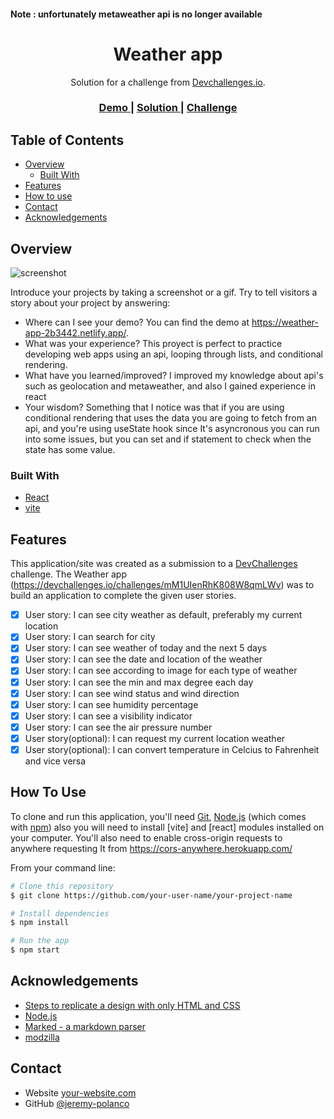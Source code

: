 <!-- Please update value in the {}  -->
#### Note : unfortunately metaweather api is no longer available
<h1 align="center">Weather app</h1>

<div align="center">
   Solution for a challenge from  <a href="http://devchallenges.io" target="_blank">Devchallenges.io</a>.
</div>

<div align="center">
  <h3>
    <a href="https://weather-app-2b3442.netlify.app/">
      Demo
    </a>
    <span> | </span>
    <a href="https://github.com/Jeremy-Polanco/wheater-app">
      Solution
    </a>
    <span> | </span>
    <a href="https://devchallenges.io/challenges/mM1UIenRhK808W8qmLWv">
      Challenge
    </a>
  </h3>
</div>

<!-- TABLE OF CONTENTS -->

## Table of Contents

- [Overview](#overview)
  - [Built With](#built-with)
- [Features](#features)
- [How to use](#how-to-use)
- [Contact](#contact)
- [Acknowledgements](#acknowledgements)

<!-- OVERVIEW -->

## Overview

![screenshot](https://user-images.githubusercontent.com/85263988/160262539-2fd3766d-bc80-4c25-a4fb-7482778cff72.png)

Introduce your projects by taking a screenshot or a gif. Try to tell visitors a story about your project by answering:

- Where can I see your demo?
  You can find the demo at https://weather-app-2b3442.netlify.app/.
- What was your experience?
  This proyect is perfect to practice developing web apps using an api, looping through lists, and conditional rendering.
- What have you learned/improved?
  I improved my knowledge about api's such as geolocation and metaweather, and also I gained experience in react
- Your wisdom? 
  Something that I notice was that if you are using conditional rendering that uses the data you are going to fetch from an api, and you're using useState hook since
  It's asyncronous you can run into some issues, but you can set and if statement to check when the state has some value.

### Built With

<!-- This section should list any major frameworks that you built your project using. Here are a few examples.-->

- [React](https://reactjs.org/)
- [vite](https://vitejs.dev/)

## Features

<!-- List the features of your application or follow the template. Don't share the figma file here :) -->

This application/site was created as a submission to a [DevChallenges](https://devchallenges.io/challenges) challenge. The Weather app (https://devchallenges.io/challenges/mM1UIenRhK808W8qmLWv) was to build an application to complete the given user stories.

- [x] User story: I can see city weather as default, preferably my current location
- [x] User story: I can search for city
- [x] User story: I can see weather of today and the next 5 days
- [x] User story: I can see the date and location of the weather
- [x] User story: I can see according to image for each type of weather
- [x] User story: I can see the min and max degree each day
- [x] User story: I can see wind status and wind direction
- [x] User story: I can see humidity percentage
- [x] User story: I can see a visibility indicator
- [x] User story: I can see the air pressure number
- [x] User story(optional): I can request my current location weather
- [x] User story(optional): I can convert temperature in Celcius to Fahrenheit and vice versa

## How To Use

<!-- Example: -->

To clone and run this application, you'll need [Git](https://git-scm.com), [Node.js](https://nodejs.org/en/download/) (which comes with [npm](http://npmjs.com)) also you will need to install [vite] and [react] modules installed on your computer. 
You'll also need to enable cross-origin requests to anywhere requesting It from https://cors-anywhere.herokuapp.com/

From your command line:

```bash
# Clone this repository
$ git clone https://github.com/your-user-name/your-project-name

# Install dependencies
$ npm install

# Run the app
$ npm start
```

## Acknowledgements

<!-- This section should list any articles or add-ons/plugins that helps you to complete the project. This is optional but it will help you in the future. For example: -->

- [Steps to replicate a design with only HTML and CSS](https://devchallenges-blogs.web.app/how-to-replicate-design/)
- [Node.js](https://nodejs.org/)
- [Marked - a markdown parser](https://github.com/chjj/marked)
- [modzilla](https://developer.mozilla.org/es)

## Contact

- Website [your-website.com](https://{your-web-site-link})
- GitHub [@jeremy-polanco](https://{github.com/your-usermame})

